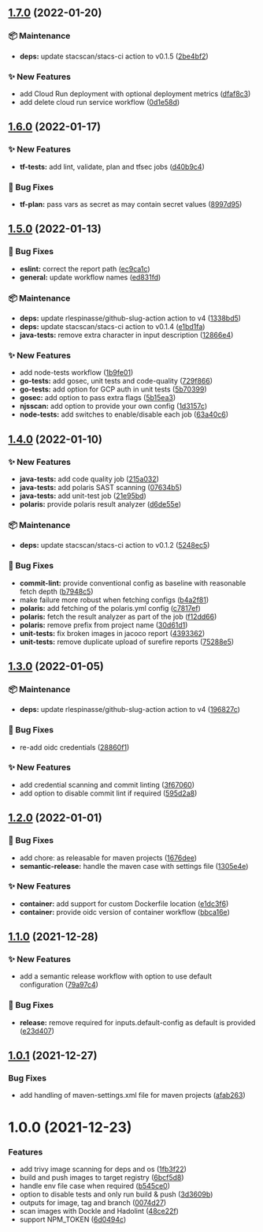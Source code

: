 ## [1.7.0](https://github.com/erzz/workflows/compare/v1.6.0...v1.7.0) (2022-01-20)


### :package: Maintenance

* **deps:** update stacscan/stacs-ci action to v0.1.5 ([2be4bf2](https://github.com/erzz/workflows/commit/2be4bf2adfb1552ec996dad6df1ae3cb5a2773a2))


### :sparkles: New Features

* add Cloud Run deployment with optional deployment metrics ([dfaf8c3](https://github.com/erzz/workflows/commit/dfaf8c3b6557402b911ce388dfb42e5342835f3c))
* add delete cloud run service workflow ([0d1e58d](https://github.com/erzz/workflows/commit/0d1e58d765933c282da4db0aaaa25b3d3ad709dc))

## [1.6.0](https://github.com/erzz/workflows/compare/v1.5.0...v1.6.0) (2022-01-17)


### :sparkles: New Features

* **tf-tests:** add lint, validate, plan and tfsec jobs ([d40b9c4](https://github.com/erzz/workflows/commit/d40b9c4a7b38832a8cb04cb16aa581f9eebfa1c2))


### :bug: Bug Fixes

* **tf-plan:** pass vars as secret as may contain secret values ([8997d95](https://github.com/erzz/workflows/commit/8997d9594f3a9a5994fda6c0f20258a88243606e))

## [1.5.0](https://github.com/erzz/workflows/compare/v1.4.0...v1.5.0) (2022-01-13)


### :bug: Bug Fixes

* **eslint:** correct the report path ([ec9ca1c](https://github.com/erzz/workflows/commit/ec9ca1c5ead5200423192e6bd52718b7c3944cc3))
* **general:** update workflow names ([ed831fd](https://github.com/erzz/workflows/commit/ed831fd065de756e22f784e6b531b5fd71574cdc))


### :package: Maintenance

* **deps:** update rlespinasse/github-slug-action action to v4 ([1338bd5](https://github.com/erzz/workflows/commit/1338bd5538b22fdb4ce0a829016a8f6c03d0b070))
* **deps:** update stacscan/stacs-ci action to v0.1.4 ([e1bd1fa](https://github.com/erzz/workflows/commit/e1bd1fa7dd4ed7fb610a7d1adf7984bf92a38c7f))
* **java-tests:** remove extra character in input description ([12866e4](https://github.com/erzz/workflows/commit/12866e4a3ae6db2d60517d3784ad45e28c87642f))


### :sparkles: New Features

* add node-tests workflow ([1b9fe01](https://github.com/erzz/workflows/commit/1b9fe01627ff860bae31549a6ed368ec59c22ce1))
* **go-tests:** add gosec, unit tests and code-quality ([729f866](https://github.com/erzz/workflows/commit/729f8667e0dca30750aa62ff7e89d368bc321f42))
* **go-tests:** add option for GCP auth in unit tests ([5b70399](https://github.com/erzz/workflows/commit/5b703993aa6cfd86a9a78eaf1a4c0f1c1351427c))
* **gosec:** add option to pass extra flags ([5b15ea3](https://github.com/erzz/workflows/commit/5b15ea339ddf98abc621e0f7c64c39b209001f53))
* **njsscan:** add option to provide your own config ([1d3157c](https://github.com/erzz/workflows/commit/1d3157c16aebe0664377f343777c1800134433a7))
* **node-tests:** add switches to enable/disable each job ([63a40c6](https://github.com/erzz/workflows/commit/63a40c66d4db2dcb72164ba750f864d96ffe9334))

## [1.4.0](https://github.com/erzz/workflows/compare/v1.3.0...v1.4.0) (2022-01-10)


### :sparkles: New Features

* **java-tests:** add code quality job ([215a032](https://github.com/erzz/workflows/commit/215a032504abf61154e52794ce462e6770b349f5))
* **java-tests:** add polaris SAST scanning ([07634b5](https://github.com/erzz/workflows/commit/07634b562313dd95d5010a339580544dd3897cf4))
* **java-tests:** add unit-test job ([21e95bd](https://github.com/erzz/workflows/commit/21e95bdb23a3221e118de3f22b9a146dbcbfe5bd))
* **polaris:** provide polaris result analyzer ([d6de55e](https://github.com/erzz/workflows/commit/d6de55e6d2803fd75b60fbb7eefee4de2bd03e59))


### :package: Maintenance

* **deps:** update stacscan/stacs-ci action to v0.1.2 ([5248ec5](https://github.com/erzz/workflows/commit/5248ec54e12d473c7d9b0ac6f91771b3f45464ae))


### :bug: Bug Fixes

* **commit-lint:** provide conventional config as baseline with reasonable fetch depth ([b7948c5](https://github.com/erzz/workflows/commit/b7948c5fa00dd1135da25ce3b5af40ff010c9ac6))
* make failure more robust when fetching configs ([b4a2f81](https://github.com/erzz/workflows/commit/b4a2f81e169293c8737703c3653bd1d8b584aa1b))
* **polaris:** add fetching of the polaris.yml config ([c7817ef](https://github.com/erzz/workflows/commit/c7817efa273b329f505538edfbc6639ef71a840c))
* **polaris:** fetch the result analyzer as part of the job ([f12dd66](https://github.com/erzz/workflows/commit/f12dd6646f28befaabcc626b716e176438e8d8e2))
* **polaris:** remove prefix from project name ([30d61d1](https://github.com/erzz/workflows/commit/30d61d11d9908858a34e1c49c107287d389ba966))
* **unit-tests:** fix broken images in jacoco report ([4393362](https://github.com/erzz/workflows/commit/4393362c72668480fcc53c9391f11a80cc925dd3))
* **unit-tests:** remove duplicate upload of surefire reports ([75288e5](https://github.com/erzz/workflows/commit/75288e550d7c02c56f8cc53de36c2745d9edd95b))

## [1.3.0](https://github.com/erzz/workflows/compare/v1.2.0...v1.3.0) (2022-01-05)


### :package: Maintenance

* **deps:** update rlespinasse/github-slug-action action to v4 ([196827c](https://github.com/erzz/workflows/commit/196827c02f1e21949e05653ed4250590854ff073))


### :bug: Bug Fixes

* re-add oidc credentials ([28860f1](https://github.com/erzz/workflows/commit/28860f1c2b56abe6dd23f0e620676b60573d930b))


### :sparkles: New Features

* add credential scanning and commit linting ([3f67060](https://github.com/erzz/workflows/commit/3f670603a7253f804a2d78b2dd21d9ccc1ed374f))
* add option to disable commit lint if required ([595d2a8](https://github.com/erzz/workflows/commit/595d2a872d16fdc9d56e7bbb9c95583e943b6893))

## [1.2.0](https://github.com/erzz/workflows/compare/v1.1.0...v1.2.0) (2022-01-01)


### :bug: Bug Fixes

* add chore: as releasable for maven projects ([1676dee](https://github.com/erzz/workflows/commit/1676deeca12fd73949490eee5bdd634d3ed09d78))
* **semantic-release:** handle the maven case with settings file ([1305e4e](https://github.com/erzz/workflows/commit/1305e4e91324978b8f0ecf414788ec58c318c04e))


### :sparkles: New Features

* **container:** add support for custom Dockerfile location ([e1dc3f6](https://github.com/erzz/workflows/commit/e1dc3f6d89ae35791030ccad72c5d457d385d51b))
* **container:** provide oidc version of container workflow ([bbca16e](https://github.com/erzz/workflows/commit/bbca16efcc0ffffb59036ec1dcae805424749d81))

## [1.1.0](https://github.com/erzz/workflows/compare/v1.0.1...v1.1.0) (2021-12-28)


### :sparkles: New Features

* add a semantic release workflow with option to use default configuration ([79a97c4](https://github.com/erzz/workflows/commit/79a97c468e1869cb6f1f3340a723eea525726f31))


### :bug: Bug Fixes

* **release:** remove required for inputs.default-config as default is provided ([e23d407](https://github.com/erzz/workflows/commit/e23d407a85b5913991beebb35d5edc00c88db329))

## [1.0.1](https://github.com/erzz/workflows/compare/v1.0.0...v1.0.1) (2021-12-27)


### Bug Fixes

* add handling of maven-settings.xml file for maven projects ([afab263](https://github.com/erzz/workflows/commit/afab263186d09b8ea6ba80f95f69e24176c478f9))

# 1.0.0 (2021-12-23)


### Features

* add trivy image scanning for deps and os ([1fb3f22](https://github.com/erzz/workflows/commit/1fb3f2270f3ea3b693e271e6542423160b345965))
* build and push images to target registry ([6bcf5d8](https://github.com/erzz/workflows/commit/6bcf5d8744c4d46c5371f086702fdfbfc171b3ad))
* handle env file case when required ([b545ce0](https://github.com/erzz/workflows/commit/b545ce002946e1dc649d86ec9852f7af132e70cf))
* option to disable tests and only run build & push ([3d3609b](https://github.com/erzz/workflows/commit/3d3609b8e554b6a3746ecf35616f9b0e5d7f7d58))
* outputs for image, tag and branch ([0074d27](https://github.com/erzz/workflows/commit/0074d27807442783b29ed3a2f5d0f6036cd55bc7))
* scan images with Dockle and Hadolint ([48ce22f](https://github.com/erzz/workflows/commit/48ce22ffa0b4b6c84de54fb63c440cfd906f0ebd))
* support NPM_TOKEN ([6d0494c](https://github.com/erzz/workflows/commit/6d0494c0f196795f8069084b2e304d5ee452538a))
